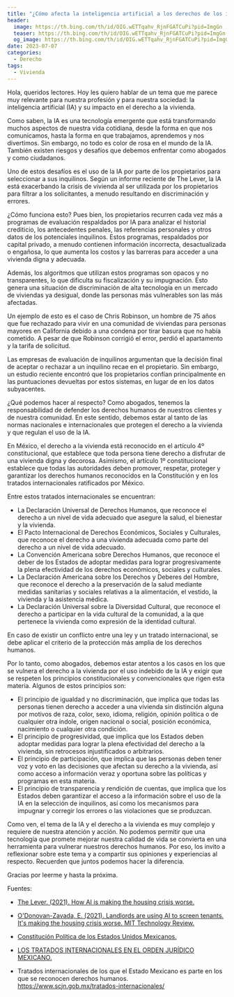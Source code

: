 ```yaml
---
title: "¿Cómo afecta la inteligencia artificial a los derechos de los inquilinos?"
header:
  image: https://th.bing.com/th/id/OIG.wETTqahv_RjnFGATCuPi?pid=ImgGn
  teaser: https://th.bing.com/th/id/OIG.wETTqahv_RjnFGATCuPi?pid=ImgGn
  og_image: https://th.bing.com/th/id/OIG.wETTqahv_RjnFGATCuPi?pid=ImgGn
date: 2023-07-07
categories:
  - Derecho
tags:
  - Vivienda
---
```


Hola, queridos lectores. Hoy les quiero hablar de un tema que me parece muy relevante para nuestra profesión y para nuestra sociedad: la inteligencia artificial (IA) y su impacto en el derecho a la vivienda.

Como saben, la IA es una tecnología emergente que está transformando muchos aspectos de nuestra vida cotidiana, desde la forma en que nos comunicamos, hasta la forma en que trabajamos, aprendemos y nos divertimos. Sin embargo, no todo es color de rosa en el mundo de la IA. También existen riesgos y desafíos que debemos enfrentar como abogados y como ciudadanos.

Uno de estos desafíos es el uso de la IA por parte de los propietarios para seleccionar a sus inquilinos. Según un informe reciente de The Lever, la IA está exacerbando la crisis de vivienda al ser utilizada por los propietarios para filtrar a los solicitantes, a menudo resultando en discriminación y errores.

¿Cómo funciona esto? Pues bien, los propietarios recurren cada vez más a programas de evaluación respaldados por IA para analizar el historial crediticio, los antecedentes penales, las referencias personales y otros datos de los potenciales inquilinos. Estos programas, respaldados por capital privado, a menudo contienen información incorrecta, desactualizada o engañosa, lo que aumenta los costos y las barreras para acceder a una vivienda digna y adecuada.

Además, los algoritmos que utilizan estos programas son opacos y no transparentes, lo que dificulta su fiscalización y su impugnación. Esto genera una situación de discriminación de alta tecnología en un mercado de viviendas ya desigual, donde las personas más vulnerables son las más afectadas.

Un ejemplo de esto es el caso de Chris Robinson, un hombre de 75 años que fue rechazado para vivir en una comunidad de viviendas para personas mayores en California debido a una condena por tirar basura que no había cometido. A pesar de que Robinson corrigió el error, perdió el apartamento y la tarifa de solicitud.

Las empresas de evaluación de inquilinos argumentan que la decisión final de aceptar o rechazar a un inquilino recae en el propietario. Sin embargo, un estudio reciente encontró que los propietarios confían principalmente en las puntuaciones devueltas por estos sistemas, en lugar de en los datos subyacentes.

¿Qué podemos hacer al respecto? Como abogados, tenemos la responsabilidad de defender los derechos humanos de nuestros clientes y de nuestra comunidad. En este sentido, debemos estar al tanto de las normas nacionales e internacionales que protegen el derecho a la vivienda y que regulan el uso de la IA.

En México, el derecho a la vivienda está reconocido en el artículo 4º constitucional, que establece que toda persona tiene derecho a disfrutar de una vivienda digna y decorosa. Asimismo, el artículo 1º constitucional establece que todas las autoridades deben promover, respetar, proteger y garantizar los derechos humanos reconocidos en la Constitución y en los tratados internacionales ratificados por México.

Entre estos tratados internacionales se encuentran:

- La Declaración Universal de Derechos Humanos, que reconoce el derecho a un nivel de vida adecuado que asegure la salud, el bienestar y la vivienda.
- El Pacto Internacional de Derechos Económicos, Sociales y Culturales, que reconoce el derecho a una vivienda adecuada como parte del derecho a un nivel de vida adecuado.
- La Convención Americana sobre Derechos Humanos, que reconoce el deber de los Estados de adoptar medidas para lograr progresivamente la plena efectividad de los derechos económicos, sociales y culturales.
- La Declaración Americana sobre los Derechos y Deberes del Hombre, que  reconoce el derecho a la preservación
de la salud mediante medidas sanitarias y sociales relativas a la alimentación,
el vestido, la vivienda y la asistencia médica.
- La Declaración Universal sobre la Diversidad Cultural, que reconoce el derecho a participar en la vida cultural de la comunidad, a la que pertenece la vivienda como expresión de la identidad cultural.

En caso de existir un conflicto entre una ley y un tratado internacional, se debe aplicar el criterio de la protección más amplia de los derechos humanos.

Por lo tanto, como abogados, debemos estar atentos a los casos en los que se vulnera el derecho a la vivienda por el uso indebido de la IA y exigir que se respeten los principios constitucionales y convencionales que rigen esta materia. Algunos de estos principios son:

- El principio de igualdad y no discriminación, que implica que todas las personas tienen derecho a acceder a una vivienda sin distinción alguna por motivos de raza, color, sexo, idioma, religión, opinión política o de cualquier otra índole, origen nacional o social, posición económica, nacimiento o cualquier otra condición.
- El principio de progresividad, que implica que los Estados deben adoptar medidas para lograr la plena efectividad del derecho a la vivienda, sin retrocesos injustificados o arbitrarios.
- El principio de participación, que implica que las personas deben tener voz y voto en las decisiones que afectan su derecho a la vivienda, así como acceso a información veraz y oportuna sobre las políticas y programas en esta materia.
- El principio de transparencia y rendición de cuentas, que implica que los Estados deben garantizar el acceso a la información sobre el uso de la IA en la selección de inquilinos, así como los mecanismos para impugnar y corregir los errores o las violaciones que se produzcan.

Como ven, el tema de la IA y el derecho a la vivienda es muy complejo y requiere de nuestra atención y acción. No podemos permitir que una tecnología que promete mejorar nuestra calidad de vida se convierta en una herramienta para vulnerar nuestros derechos humanos. Por eso, los invito a reflexionar sobre este tema y a compartir sus opiniones y experiencias al respecto. Recuerden que juntos podemos hacer la diferencia.

Gracias por leerme y hasta la próxima.

Fuentes:

- [The Lever. (2021). How AI is making the housing crisis worse. ](https://thelever.org/2021/10/21/how-ai-is-making-the-housing-crisis-worse/)

- [O'Donovan-Zavada, E. (2021). Landlords are using AI to screen tenants. It's making the housing crisis worse. MIT Technology Review. ](https://www.technologyreview.com/2021/10/21/1036900/ai-housing-crisis-rental-screening-discrimination/)

- [Constitución Política de los Estados Unidos Mexicanos. ](http://www.diputados.gob.mx/LeyesBiblio/pdf/1_270821.pdf)

- [LOS TRATADOS INTERNACIONALES EN EL ORDEN JURÍDICO MEXICANO. ](https://www.scjn.gob.mx/sites/default/files/cronicas_pleno_salas/documento/2016-11/cr_trat_int_0.pdf)

- Tratados internacionales de los que el Estado Mexicano es parte en los que se reconocen derechos humanos. https://www.scjn.gob.mx/tratados-internacionales/

